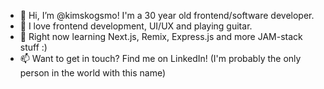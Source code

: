 - 👋 Hi, I’m @kimskogsmo! I'm a 30 year old frontend/software developer.
- 👀 I love frontend development, UI/UX and playing guitar.
- 🌱 Right now learning Next.js, Remix, Express.js and more JAM-stack stuff :)
- 📫 Want to get in touch? Find me on LinkedIn! (I'm probably the only person in the world with this name)
<!---
kimskogsmo/kimskogsmo is a ✨ special ✨ repository because its `README.md` (this file) appears on your GitHub profile.
You can click the Preview link to take a look at your changes.
--->

